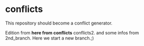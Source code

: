 # conflicts

This repository should become a conflict generator.


Edition from __here from conflicts__ conflicts2.
and some infos from 2nd_branch.
Here we start a new branch.;)
